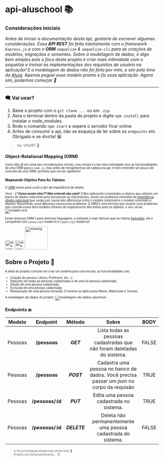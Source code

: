 # api-aluschool 📚

### Considerações iniciais
_Antes de iniciar a documentação desta api, gostaria de escrever algumas considerações. Essa **API REST** foi feita inteiramente com o framework `Express.js` e com o **ORM** `sequelize` & `sequelize-cli` para as criações de modelos, migraçãos e sementes. Sobre a modelagem de dados, é algo bem simples pois o foco deste projeto é criar mais intimidade com o sequelize e treinar as implementações dos requisitos de usuário na aplicação! E a modelagem de dados não foi feita por mim, e sim pelo time da [Alura](https://www.alura.com.br/). Apenas peguei esse modelo pronto e fiz essa aplicação. Agora sim, podemos começar 🚀_

<hr/>

### 🗨 Vai usar? 
1. Baixe o projeto com o `git clone ...` ou em `.zip`.
2. Abra o terminal dentro da pasta do projeto e digite `npm install` para instalar o node_modules.
3. Rode o comando `npm start` e espere o servidor ficar online.
4. Antes de consumir a api, não se esqueça de ler sobre os `endpoints` ein. Obrigado e se divirta! 😁
> <small>by: VitorRT 💌<small/>

## Object-Relational Mapping (ORM)
Como dito ali em cima nas considerações iniciais, meu intuito é criar mais intimidade com as funcionalidades de uma ORM para o `node.js`, mas antes de mergulharmos de cabeça na api, é bom entender um pouco do conceito de uma ORM, prometo que vai ser rapidinho!

### Mapeando Objetos Para As Tabelas
_O [ORM](https://www.treinaweb.com.br/blog/o-que-e-orm) existe para curar a dor da impedância de dados._

_Você - **[ 'Como assim vitor?? Não entendi não cara!' ]**_
_Nas aplicações orientadas a objetos que utilizam um banco de dados relacional para armazenar as informações, existe um problema chamado de [impedância objeto-relacional](https://www.linkedin.com/pulse/imped%C3%A2ncia-objeto-relacional-marcelo-heitor-teixeira-1/?originalSubdomain=pt) que surgiu por causa das diferenças entre o modelo relacional e o modelo orientado a objetos. Resumindo, essa diferença causa esse problema._
_O ORM é uma técnica que resolve esse problema, que concilia esses dois modelos através do mapeamento das linhas para os objetos, e vice versa._
![modelo-orm](https://dkrn4sk0rn31v.cloudfront.net/2019/11/03082048/ORM-IMG.png)

Existe diversos ORM's para diversas linguagens, e utilizarei o mais famoso que se chama [Sequelize](https://sequelize.org/), ele é compatível com `javascript` moderno e `typescript` moderno!
<div>
<img src="https://cdn-icons-png.flaticon.com/512/5968/5968292.png" alt="drawing" width="30"/>
<img src="https://cdn-icons-png.flaticon.com/512/5968/5968381.png" alt="drawing" width="30"/>
<img src="https://www.luiztools.com.br/wp-content/uploads/2021/01/sequelize.png" alt="drawing" width="75"/>
<div/>

# Sobre o Projeto 🏫
A ideia do projeto consiste em criar um sistema para uma escola, as funcionalidades são:
* Criação de pessoa ( Aluno, Professor, etc...);
* Seleções de todas as pessoas cadastradas e de uma só pessoa cadastrada;
* Edição de uma pessoa cadastrada;
* Exclusão de uma pessoa cadastrada;
* Restauração de uma pessoa excluída;
O mesmo se aplica para Níveis, Matriculas e Turmas.

A modelagem de dados do projeto:
![modelagem-de-dados-aluschool](https://uploaddeimagens.com.br/images/004/281/430/full/modelagem_de_dados_aluschool.jpg?1672669210)


## Endpoints 🔚

Modelo   	| Endpoint			| Método			| Sobre	| BODY
  :---------: 	|    :------:			|     :-----:				|  :-----:	| :----:
Pessoas 		| **/pessoas**	| **_GET_**		|	Lista todas as pessoas cadastradas que não foram deletadas do sistema. | FALSE
Pessoas	 	| **/pessoas**	| **_POST_**		| Cadastra uma pessoa no banco de dados. Você precisa passar um json no corpo da requisão | TRUE
Pessoas	 	| **/pessoas/:id** | **_PUT_**	| Edita uma pessoa cadastrada no sistema. | TRUE
Pessoas	 	| **/pessoas/:id** |  **_DELETE_** | Deleta não permanentemente uma pessoa cadastrada do sistema. | FALSE


> A Documentação ainda está sendo feita 📝 <br/>  Projeto em Desenvolvimento... 🏗